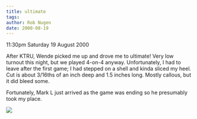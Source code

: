 ```yaml
---
title: ultimate
tags: 
author: Rob Nugen
date: 2000-08-19
---
```


<p class=date>11:30pm Saturday 19 August 2000</p>

<p>After KTRU, Wende picked me up and drove me to ultimate!  Very low
turnout this night, but we played 4-on-4 anyway.  Unfortunately, I had to
leave after the first game; I had stepped on a shell and kinda sliced my
heel.   Cut is about 3/16ths of an inch deep and 1.5 inches long.  Mostly
callous, but it did bleed some.

<p>Fortunately, Mark L just arrived as the game was ending so he presumably
took my place.

<p><img src="/images/rob/wL-ROB.gif">

